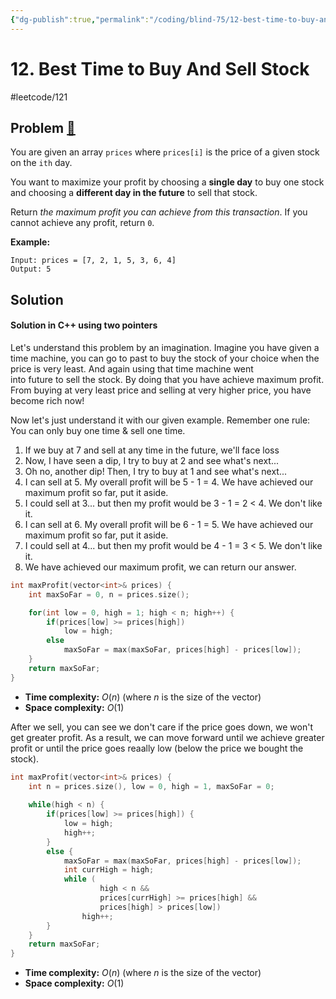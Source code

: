 ```yaml
---
{"dg-publish":true,"permalink":"/coding/blind-75/12-best-time-to-buy-and-sell-stock/","created":"2023-09-05T22:55:30.026+02:00","updated":"2023-09-20T22:46:16.659+02:00"}
---
```


# 12. Best Time to Buy And Sell Stock
#leetcode/121
## Problem [🔗](https://leetcode.com/problems/best-time-to-buy-and-sell-stock)
You are given an array `prices` where `prices[i]` is the price of a given stock on the `ith` day.

You want to maximize your profit by choosing a **single day** to buy one stock and choosing a **different day in the future** to sell that stock.

Return _the maximum profit you can achieve from this transaction_. If you cannot achieve any profit, return `0`.

**Example:**
```
Input: prices = [7, 2, 1, 5, 3, 6, 4]
Output: 5
```

## Solution
#### Solution in C++ using two pointers
Let's understand this problem by an imagination. Imagine you have given a time machine, you can go to past to buy the stock of your choice when the price is very least. And again using that time machine went into future to sell the stock.
By doing that you have achieve maximum profit. From buying at very least price and selling at very higher price, you have become rich now!

Now let's just understand it with our given example. Remember one rule: You can only buy one time & sell one time.
1. If we buy at 7 and sell at any time in the future, we'll face loss
2. Now, I have seen a dip, I try to buy at 2 and see what's next...
3. Oh no, another dip! Then, I try to buy at 1 and see what's next...
4. I can sell at 5. My overall profit will be 5 - 1 = 4. We have achieved our maximum profit so far, put it aside.
5. I could sell at 3... but then my profit would be 3 - 1 = 2 < 4. We don't like it.
6. I can sell at 6. My overall profit will be 6 - 1 = 5. We have achieved our maximum profit so far, put it aside.
7. I could sell at 4... but then my profit would be 4 - 1 = 3 < 5. We don't like it.
8. We have achieved our maximum profit, we can return our answer.

```cpp
int maxProfit(vector<int>& prices) {
	int maxSoFar = 0, n = prices.size();

	for(int low = 0, high = 1; high < n; high++) {
		if(prices[low] >= prices[high])
			low = high;
		else
			maxSoFar = max(maxSoFar, prices[high] - prices[low]);
	}
	return maxSoFar;
}
```
- **Time complexity:** $O(n)$ (where _n_ is the size of the vector)
- **Space complexity:** $O(1)$

After we sell, you can see we don't care if the price goes down, we won't get greater profit.
As a result, we can move forward until we achieve greater profit or until the price goes reaally low (below the price we bought the stock).

```cpp
int maxProfit(vector<int>& prices) {
	int n = prices.size(), low = 0, high = 1, maxSoFar = 0;
	
	while(high < n) {
		if(prices[low] >= prices[high]) {
			low = high;
			high++;
		}
		else {
			maxSoFar = max(maxSoFar, prices[high] - prices[low]);
			int currHigh = high;
			while (
					high < n &&
					prices[currHigh] >= prices[high] && 
					prices[high] > prices[low])
				high++;
		}
	}
	return maxSoFar;
}
```
- **Time complexity:** $O(n)$ (where _n_ is the size of the vector)
- **Space complexity:** $O(1)$